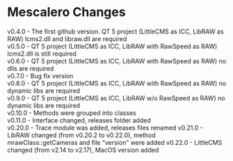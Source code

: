 # Mescalero Changes

v0.4.0 - The first github version. QT 5 project (LittleCMS as ICC, LibRAW as RAW) lcms2.dll and libraw.dll are required<br>
v0.5.0 - QT 5 project (LittleCMS as ICC, LibRAW with RawSpeed as RAW) lcms2.dll is still required<br>
v0.6.0 - QT 5 project (LittleCMS as ICC, LibRAW with RawSpeed as RAW) no dlls are required<br>
v0.7.0 - Bug fix version<br>
v0.8.0 - QT 5 project (LittleCMS as ICC, LibRAW with RawSpeed as RAW) no dynamic libs are required<br>
v0.9.0 - QT 5 project (LittleCMS as ICC, LibRAW w/o RawSpeed as RAW) no dynamic libs are required<br>
v0.10.0 - Methods were grouped into classes<br>
v0.11.0 - Interface changed, releases folder added<br>
v0.20.0 - Trace module was added, releases files renamed
v0.21.0 - LibRAW changed (from v0.20.2 to v0.22.0), method mrawClass::getCameras and file "version" were added
v0.22.0 - LittleCMS changed (from v2.14 to v2.17), MacOS version added
